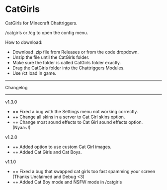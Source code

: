# CatGirls
CatGirls for Minecraft Chattriggers.

/catgirls or /cg to open the config menu.

How to download:
 - Download .zip file from Releases or from the code dropdown.
 - Unzip the file until the CatGirls folder.
 - Make sure the folder is called CatGirls folder exactly.
 - Drag the CatGirls folder into the Chattriggers Modules.
 - Use /ct load in game.

 ----------
 
 Changelog
 
 ----------
 
 v1.3.0
 - == Fixed a bug with the Settings menu not working correctly.
 - ++ Change all skins in a server to Cat Girl skins option.
 - ++ Change most sound effects to Cat Girl sound effects option. (Nyaa~!)
 
 v1.2.0
 - ++ Added option to use custom Cat Girl images.
 - ++ Added Cat Girls and Cat Boys.
 
 v1.1.0
 - == Fixed a bug that swapped cat girls too fast spamming your screen (Thanks Unclaimed and Debug <3)
 - ++ Added Cat Boy mode and NSFW mode in /catgirls

